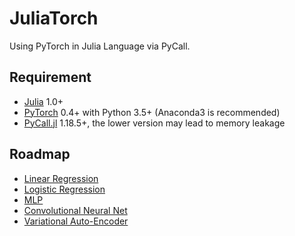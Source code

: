 # JuliaTorch

Using PyTorch in Julia Language via PyCall.

## Requirement

* [Julia](http://julialang.org) 1.0+
* [PyTorch](http://pytorch.org) 0.4+ with Python 3.5+ (Anaconda3 is recommended)
* [PyCall.jl](https://github.com/JuliaPy/PyCall.jl) 1.18.5+, the lower version may lead to memory leakage

## Roadmap

* [Linear Regression](https://github.com/boathit/JuliaTorch/blob/master/linearRegression.jl)
* [Logistic Regression](https://github.com/boathit/JuliaTorch/blob/master/logisticRegression.jl)
* [MLP](https://github.com/boathit/JuliaTorch/blob/master/mlp.jl)
* [Convolutional Neural Net](https://github.com/boathit/JuliaTorch/blob/master/convnet.jl)
* [Variational Auto-Encoder](https://github.com/boathit/JuliaTorch/blob/master/vae.jl)
